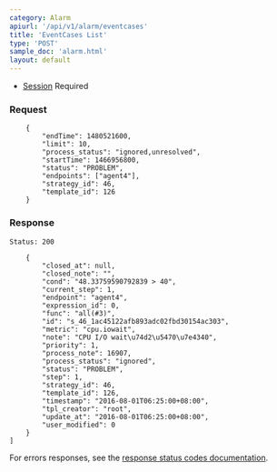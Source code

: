 ```yaml
---
category: Alarm
apiurl: '/api/v1/alarm/eventcases'
title: 'EventCases List'
type: 'POST'
sample_doc: 'alarm.html'
layout: default
---
```


* [Session](#/authentication) Required

### Request

```
    {
        "endTime": 1480521600,
        "limit": 10,
        "process_status": "ignored,unresolved",
        "startTime": 1466956800,
        "status": "PROBLEM",
        "endpoints": ["agent4"],
        "strategy_id": 46,
        "template_id": 126
    }
```

### Response

```Status: 200```
```
    {
        "closed_at": null,
        "closed_note": "",
        "cond": "48.33759590792839 > 40",
        "current_step": 1,
        "endpoint": "agent4",
        "expression_id": 0,
        "func": "all(#3)",
        "id": "s_46_1ac45122afb893adc02fbd30154ac303",
        "metric": "cpu.iowait",
        "note": "CPU I/O wait\u74d2\u5470\u7e4340",
        "priority": 1,
        "process_note": 16907,
        "process_status": "ignored",
        "status": "PROBLEM",
        "step": 1,
        "strategy_id": 46,
        "template_id": 126,
        "timestamp": "2016-08-01T06:25:00+08:00",
        "tpl_creator": "root",
        "update_at": "2016-08-01T06:25:00+08:00",
        "user_modified": 0
    }
]
```

For errors responses, see the [response status codes documentation](#/response-status-codes).
